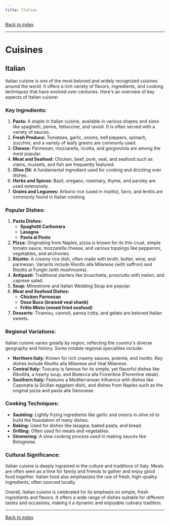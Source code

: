 ```yaml
---
title: Italian
---
```


[Back to index](index.html)

---
# Cuisines
## Italian

Italian cuisine is one of the most beloved and widely recognized cuisines around the world. It offers a rich variety of flavors, ingredients, and cooking techniques that have evolved over centuries. Here's an overview of key aspects of Italian cuisine:

### **Key Ingredients:**
1. **Pasta:** A staple in Italian cuisine, available in various shapes and sizes like spaghetti, penne, fettuccine, and ravioli. It is often served with a variety of sauces.
2. **Fresh Produce:** Tomatoes, garlic, onions, bell peppers, spinach, zucchini, and a variety of leafy greens are commonly used.
3. **Cheese:** Parmesan, mozzarella, ricotta, and gorgonzola are among the most popular.
4. **Meat and Seafood:** Chicken, beef, pork, veal, and seafood such as clams, mussels, and fish are frequently featured.
5. **Olive Oil:** A fundamental ingredient used for cooking and drizzling over dishes.
6. **Herbs and Spices:** Basil, oregano, rosemary, thyme, and parsley are used extensively.
7. **Grains and Legumes:** Arborio rice (used in risotto), farro, and lentils are commonly found in Italian cooking.

### **Popular Dishes:**
1. **Pasta Dishes:**
   - **Spaghetti Carbonara**
   - **Lasagna**
   - **Pasta al Pesto**
2. **Pizza:** Originating from Naples, pizza is known for its thin crust, simple tomato sauce, mozzarella cheese, and various toppings like pepperoni, vegetables, and anchovies.
3. **Risotto:** A creamy rice dish, often made with broth, butter, wine, and parmesan. Variants include Risotto alla Milanese (with saffron) and Risotto ai Funghi (with mushrooms).
4. **Antipasti:** Traditional starters like bruschetta, prosciutto with melon, and caprese salad.
5. **Soup:** Minestrone and Italian Wedding Soup are popular.
6. **Meat and Seafood Dishes:**
   - **Chicken Parmesan**
   - **Osso Buco (braised veal shank)**
   - **Fritto Misto (mixed fried seafood)**
7. **Desserts:** Tiramisu, cannoli, panna cotta, and gelato are beloved Italian sweets.

### **Regional Variations:**
Italian cuisine varies greatly by region, reflecting the country's diverse geography and history. Some notable regional specialties include:
- **Northern Italy:** Known for rich creamy sauces, polenta, and risotto. Key dishes include Risotto alla Milanese and Veal Milanese.
- **Central Italy:** Tuscany is famous for its simple, yet flavorful dishes like Ribollita, a hearty soup, and Bistecca alla Fiorentina (Florentine steak).
- **Southern Italy:** Features a Mediterranean influence with dishes like Caponata (a Sicilian eggplant dish), and dishes from Naples such as the original pizza and pasta alla Genovese.

### **Cooking Techniques:**
- **Sautéing:** Lightly frying ingredients like garlic and onions in olive oil to build the foundation of many dishes.
- **Baking:** Used for dishes like lasagna, baked pasta, and bread.
- **Grilling:** Often used for meats and vegetables.
- **Simmering:** A slow cooking process used in making sauces like Bolognese.

### **Cultural Significance:**
Italian cuisine is deeply ingrained in the culture and traditions of Italy. Meals are often seen as a time for family and friends to gather and enjoy good food together. Italian food also emphasizes the use of fresh, high-quality ingredients, often sourced locally.

Overall, Italian cuisine is celebrated for its emphasis on simple, fresh ingredients and flavors. It offers a wide range of dishes suitable for different tastes and occasions, making it a dynamic and enjoyable culinary tradition.

---
[Back to index](index.html)

